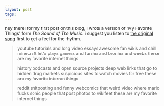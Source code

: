 ```yaml
---
layout: post
tags: 
---
```

hey there! for my first post on this blog, i wrote a version of 'My Favorite Things' form *The Sound of The Music*. i suggest you listen to [the original song](https://www.youtube.com/watch?v=33o32C0ogVM) first to get a feel for the rhythm.

>youtube tutorials and long video essays
awesome fan wikis and chill minecraft let's plays
gamers and furries and bronies and weebs
these are my favorite internet things
>
>history podcasts and open source projects 
deep web links that go to hidden drug markets
suspicious sites to watch movies for free
these are my favorite internet things
>
>reddit shitposting and funny webcomics
that weird video where mario fucks sonic
people that post photos to wikifeet
these are my favorite internet things



